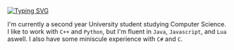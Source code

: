 [![Typing SVG](https://readme-typing-svg.demolab.com?font=Fira+Code&pause=650&color=8ae0f1&random=false&width=435&lines=Hello!;!السلام,عليكم)](https://git.io/typing-svg)

I'm currently a second year University student studying Computer Science. I like to work with `C++` and `Python`, but I'm fluent in `Java`, `Javascript`, and `Lua` aswell. I also have some miniscule experience with `C#` and `C`.
